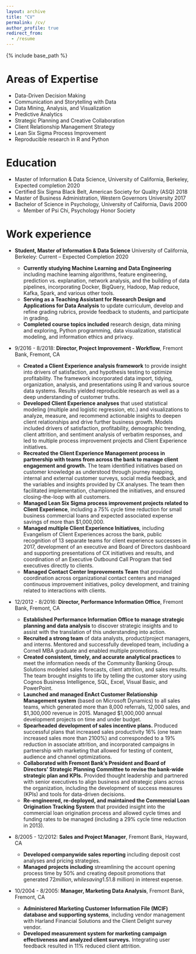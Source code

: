 ```yaml
---
layout: archive
title: "CV"
permalink: /cv/
author_profile: true
redirect_from:
  - /resume
---
```


{% include base_path %}

Areas of Expertise
======
* Data-Driven Decision Making
* Communication and Storytelling with Data 
* Data Mining, Analysis, and Visualization
* Predictive Analytics
* Strategic Planning and Creative Collaboration 
* Client Relationship Management Strategy 
* Lean Six Sigma Process Improvement
* Reproducible research in R and Python


Education
======
* Master of Information & Data Science, University of California, Berkeley, Expected completion 2020 
* Certified Six Sigma Black Belt, American Society for Quality (ASQ) 2018
* Master of Business Administration, Western Governors University 2017
* Bachelor of Science in Psychology, University of California, Davis 2000
  * Member of Psi Chi, Psychology Honor Society


Work experience
======
* __Student, Master of Information & Data Science__ University of California, Berkeley: Current – Expected Completion 2020
  * __Currently studying Machine Learning and Data Engineering__ including machine learning algorithms, feature engineering, prediction vs. explanation, network analysis, and the building of data pipelines, incorporating Docker, BigQuery, Hadoop, Map reduce, Kafka, Spark, and various other tools.
  * __Serving as a Teaching Assistant for Research Design and Applications for Data Analysis__ to update curriculum, develop and refine grading rubrics, provide feedback to students, and participate in grading.
  * __Completed course topics included__ research design, data mining and exploring, Python programming, data visualization, statistical modeling, and information ethics and privacy.

* 9/2016 - 8/2018: __Director, Project Improvement - Workflow__, Fremont Bank, Fremont, CA 
  * __Created a Client Experience analysis framework__ to provide insight into drivers of satisfaction, and hypothesis testing to optimize profitability. The framework incorporated data import, tidying, organization, analysis, and presentations using R and various source data systems. Results yielded reproducible research as well as a deep understanding of customer truths. 
  * __Developed Client Experience analyses__ that used statistical modeling (multiple and logistic regression, etc.) and visualizations to analyze, measure, and recommend actionable insights to deepen client relationships and drive further business growth.  Models included drivers of satisfaction, profitability, demographic trending, client attrition, and sentiment analysis of verbatim responses, and led to multiple process improvement projects and Client Experience initiatives.
  * __Recreated the Client Experience Management process in partnership with teams from across the bank to manage client engagement and growth.__ The team identified initiatives based on customer knowledge as understood through journey mapping, internal and external customer surveys, social media feedback, and the variables and insights provided by CX analyses. The team then facilitated implementation, championed the initiatives, and ensured closing-the-loop with all customers. 
  * __Managed Lean Six Sigma process improvement projects related to Client Experience__, including a 75% cycle time reduction for small business commercial loans and expected associated expense savings of more than $1,000,000.
  * __Managed multiple Client Experience Initiatives__, including Evangelism of Client Experiences across the bank, public recognition of 13 separate teams for client experience successes in 2017, development of an executive and Board of Directors dashboard and supporting presentations of CX initiatives and results, and coordination of an Executive Outbound Call Program that tied executives directly to clients. 
  * __Managed Contact Center Improvements Team__ that provided coordination across organizational contact centers and managed continuous improvement initiatives, policy development, and training related to interactions with clients. 

* 12/2012 - 8/2016: __Director, Performance Information Office__, Fremont Bank, Fremont, CA
  * __Established Performance Information Office to manage strategic planning and data analysis__ to discover strategic insights and to assist with the translation of this understanding into action.
  * __Recruited a strong team__ of data analysts, product/project managers, and interns.  Mentored and successfully developed team, including a Cornell MBA graduate and enabled multiple promotions.
  * __Created consistent, timely, and accurate analytical practices__ to meet the information needs of the Community Banking Group. Solutions modeled sales forecasts, client attrition, and sales results. The team brought insights to life by telling the customer story using Cognos Business Intelligence, SQL, Excel, Visual Basic, and PowerPoint.
  * __Launched and managed EnAct Customer Relationship Management system__ (based on Microsoft Dynamics) to all sales teams, which generated more than 8,000 referrals, 12,000 sales, and $1,300,000 revenue in 2015. Managed $1,000,000 annual development projects on time and under budget. 
  * __Spearheaded development of sales incentive plans.__ Produced successful plans that increased sales productivity 16% (one team increased sales more than 2100%) and corresponded to a 19% reduction in associate attrition, and incorporated campaigns in partnership with marketing that allowed for testing of content, audience and channel optimizations.
  * __Collaborated with Fremont Bank’s President and Board of Directors’ Strategic Planning Committee to revise the bank-wide strategic plan and KPIs.__ Provided thought leadership and partnered with senior executives to align business and strategic plans across the organization, including the development of success measures (KPIs) and tools for data-driven decisions. 
  * __Re-engineered, re-deployed, and maintained the Commercial Loan Origination Tracking System__ that provided insight into the commercial loan origination process and allowed cycle times and funding rates to be managed (including a 29% cycle time reduction in 2013).	
 
* 8/2005 - 12/2012: __Sales and Project Manager__, Fremont Bank, Hayward, CA
  * __Developed companywide sales reporting__ including deposit cost analyses and pricing strategies.
  * __Managed projects including__ streamlining the account opening process time by 50% and creating deposit promotions that generated $72 million, while saving 1.5% ($1.8 million) in interest expense.
 
* 10/2004 - 8/2005: __Manager, Marketing Data Analysis__, Fremont Bank, Fremont, CA
  * __Administered Marketing Customer Information File (MCIF) database and supporting systems__, including vendor management with Harland Financial Solutions and the Client Delight survey vendor.
  * __Developed measurement system for marketing campaign effectiveness and analyzed client surveys.__ Integrating user feedback resulted in 11% reduced client attrition. 
